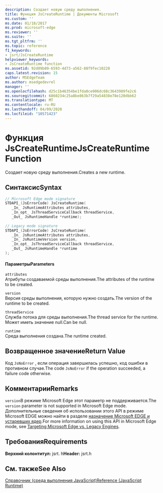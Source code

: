 ```yaml
---
description: Создает новую среду выполнения.
title: Функция JsCreateRuntime | Документы Microsoft
ms.custom: ''
ms.date: 01/18/2017
ms.prod: microsoft-edge
ms.reviewer: ''
ms.suite: ''
ms.tgt_pltfrm: ''
ms.topic: reference
f1_keywords:
- jsrt/JsCreateRuntime
helpviewer_keywords:
- JsCreateRuntime function
ms.assetid: 92d09b89-6593-4d73-a562-88f9fec10228
caps.latest.revision: 15
author: MSEdgeTeam
ms.author: msedgedevrel
manager: ''
ms.openlocfilehash: d25c1b46354be1fda0ce906dc68c3643989fe2c6
ms.sourcegitcommit: 6860234c25a8be863b7f29a54838e78e120dbb62
ms.translationtype: MT
ms.contentlocale: ru-RU
ms.lasthandoff: 04/09/2020
ms.locfileid: "10571423"
---
```

# <span data-ttu-id="2a183-103">Функция JsCreateRuntime</span><span class="sxs-lookup"><span data-stu-id="2a183-103">JsCreateRuntime Function</span></span>
<span data-ttu-id="2a183-104">Создает новую среду выполнения.</span><span class="sxs-lookup"><span data-stu-id="2a183-104">Creates a new runtime.</span></span>
  
## <span data-ttu-id="2a183-105">Синтаксис</span><span class="sxs-lookup"><span data-stu-id="2a183-105">Syntax</span></span>  
  
```cpp  
// Microsoft Edge mode signature  
STDAPI_(JsErrorCode) JsCreateRuntime(  
   _In_ JsRuntimeAttributes attributes,  
   _In_opt_ JsThreadServiceCallback threadService,  
   _Out_ JsRuntimeHandle *runtime);  
  
// Legacy mode signature  
STDAPI_(JsErrorCode) JsCreateRuntime(  
   _In_ JsRuntimeAttributes attributes,  
   _In_ JsRuntimeVersion version,  
   _In_opt_ JsThreadServiceCallback threadService,  
   _Out_ JsRuntimeHandle *runtime  
);  
```  
  
#### <span data-ttu-id="2a183-106">Параметры</span><span class="sxs-lookup"><span data-stu-id="2a183-106">Parameters</span></span>  
 `attributes`  
 <span data-ttu-id="2a183-107">Атрибуты создаваемой среды выполнения.</span><span class="sxs-lookup"><span data-stu-id="2a183-107">The attributes of the runtime to be created.</span></span>  
  
 `version`  
 <span data-ttu-id="2a183-108">Версия среды выполнения, которую нужно создать.</span><span class="sxs-lookup"><span data-stu-id="2a183-108">The version of the runtime to be created.</span></span>  
  
 `threadService`  
 <span data-ttu-id="2a183-109">Служба потока для среды выполнения.</span><span class="sxs-lookup"><span data-stu-id="2a183-109">The thread service for the runtime.</span></span> <span data-ttu-id="2a183-110">Может иметь значение null.</span><span class="sxs-lookup"><span data-stu-id="2a183-110">Can be null.</span></span>  
  
 `runtime`  
 <span data-ttu-id="2a183-111">Среда выполнения создана.</span><span class="sxs-lookup"><span data-stu-id="2a183-111">The runtime created.</span></span>  
  
## <span data-ttu-id="2a183-112">Возвращенное значение</span><span class="sxs-lookup"><span data-stu-id="2a183-112">Return Value</span></span>  
 <span data-ttu-id="2a183-113">Код `JsNoError` , если операция завершилась успешно, код ошибки в противном случае.</span><span class="sxs-lookup"><span data-stu-id="2a183-113">The code `JsNoError` if the operation succeeded, a failure code otherwise.</span></span>  
  
## <span data-ttu-id="2a183-114">Комментарии</span><span class="sxs-lookup"><span data-stu-id="2a183-114">Remarks</span></span>  
 <span data-ttu-id="2a183-115">`version`В режиме Microsoft Edge этот параметр не поддерживается.</span><span class="sxs-lookup"><span data-stu-id="2a183-115">The `version` parameter is not supported in Microsoft Edge mode.</span></span> <span data-ttu-id="2a183-116">Дополнительные сведения об использовании этого API в режиме Microsoft EDGE можно найти в разделе [назначение Microsoft EDGE и устаревших ядер](../chakra-hosting/targeting-edge-vs-legacy-engines-in-jsrt-apis.md).</span><span class="sxs-lookup"><span data-stu-id="2a183-116">For more information on using this API in Microsoft Edge mode, see [Targeting Microsoft Edge vs. Legacy Engines](../chakra-hosting/targeting-edge-vs-legacy-engines-in-jsrt-apis.md).</span></span>  
  
## <span data-ttu-id="2a183-117">Требования</span><span class="sxs-lookup"><span data-stu-id="2a183-117">Requirements</span></span>  
 <span data-ttu-id="2a183-118">**Верхний колонтитул:** jsrt. h</span><span class="sxs-lookup"><span data-stu-id="2a183-118">**Header:** jsrt.h</span></span>  
  
## <span data-ttu-id="2a183-119">См. также</span><span class="sxs-lookup"><span data-stu-id="2a183-119">See Also</span></span>  
 [<span data-ttu-id="2a183-120">Справочник (среда выполнения JavaScript)</span><span class="sxs-lookup"><span data-stu-id="2a183-120">Reference (JavaScript Runtime)</span></span>](../chakra-hosting/reference-javascript-runtime.md)